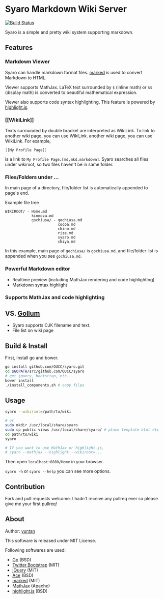 Syaro Markdown Wiki Server
====

[![Build Status](https://drone.io/github.com/OUCC/syaro/status.png)](https://drone.io/github.com/OUCC/syaro/latest)

Syaro is a simple and pretty wiki system supporting markdown.

Features
----
### Markdown Viewer
Syaro can handle markdown format files. [marked] is used to convert
Markdown to HTML.

Viewer supports MathJax. LaTeX text surrounded by `$` (inline math) or `$$` 
(display math) is converted to beautiful mathematical expression.

Viewer also supports code syntax highlighting. This feature is powered by
[highlight.js].

### [[WikiLink]]
Texts surrounded by double bracket are interpreted as WikiLink. To link to
another wiki page, you can use WikiLink. 
another wiki page, you can use WikiLink. For example,

```
[[My Profile Page]]
```

is a link to `My Profile Page.[md,mkd,markdown]`. Syaro searches all files under
wikiroot, so two files haven't be in same folder.

### Files/Folders under ...
In main page of a directory, file/folder list is automatically appended to
page's end.

Example file tree

```
WIKIROOT/ - Home.md
            kinmoza.md
            gochiusa/ - gochiusa.md
                        cocoa.md
                        chino.md
                        rize.md
                        syaro.md
                        chiya.md
```

In this example, main page of `gochiusa/` is `gochiusa.md`, and file/folder list
is appended when you see `gochiusa.md`.

### Powerful Markdown editor
* Realtime preview (including MathJax rendering and code highlighting)
* Markdown syntax highlight

### Supports MathJax and code highlighting

VS. [Gollum](https://github.com/gollum/gollum)
----
* Syaro supports CJK filename and text.
* File list on wiki page

Build & Install
----
First, install go and bower.

```bash
go install github.com/OUCC/syaro.git
cd $GOPATH/src/github.com/OUCC/syaro
# get jquery, bootstrap, etc...
bower install
./install_components.sh # copy files
```

Usage
----
```bash
syaro --wikiroot=/path/to/wiki

# or
sudo mkdir /usr/local/share/syaro
sudo cp public views /usr/local/share/syaro/ # place template html etc in your system
cd path/to/wiki
syaro

# If you want to use MathJax or highlight.js,
# syaro --mathjax --highlight --wikiroot=...
```

Then open `localhost:8080/Home` in your browser.

`syaro -h` or `syaro --help` you can see more options.

Contribution
----
Fork and pull requests welcome. I hadn't receive any pullreq ever so please give
me your first pullreq!

About
----
Author: [yuntan](https://github.com/yuntan)

This software is released under MIT License.

Following softwares are used:

* [Go]  (BSD)
* [Twitter Bootstrap]  (MIT)
* [jQuery]  (MIT)
* [Ace]  (BSD)
* [marked]  (MIT)
* [MathJax]  (Apache)
* [highlight.js]  (BSD)


[Go]: http://golang.org/
[Twitter Bootstrap]: http://getbootstrap.com
[jQuery]: http://jquery.com
[Ace]: http://ace.c9.io
[marked]: https://github.com/chjj/marked
[Mathjax]: http://www.mathjax.org/
[highlight.js]: https://highlightjs.org/
[dillinger]: https://github.com/joemccann/dillinger/

